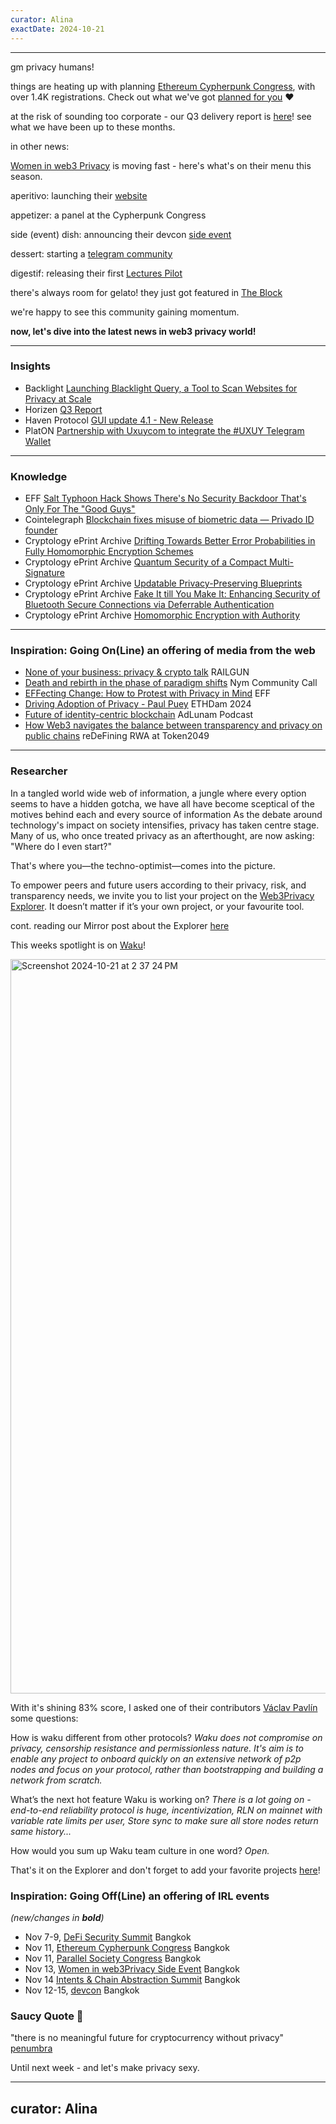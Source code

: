 ```yaml
---
curator: Alina
exactDate: 2024-10-21
---
```


<!--
### Insights

### Knowledge

### Inspiration

### Inspiration: Going On(Line) an offering of media from the web

### Inspiration: Going Off(Line) an offering of IRL events 

### Researcher 

### Saucy Quote
-->

---

gm privacy humans! 


things are heating up with planning [Ethereum Cypherpunk Congress](https://lu.ma/w3pn-meetup-devcon7), with over 1.4K registrations. Check out what we've got [planned for you](https://x.com/web3privacy/status/1846941737337409948) ❤️

at the risk of sounding too corporate - our Q3 delivery report is [here](https://mirror.xyz/0x0f1F3DAf416B74DB3DE55Eb4D7513a80F4841073/k3fH8L-eljQij78kRJz0dNXO6ZdKi1i6iVckkD26SJQ)! see what we have been up to these months. 

in other news: 

[Women in web3 Privacy](https://x.com/WWeb3Privacy) is moving fast - here's what's on their menu this season. 

aperitivo:
launching their [website](https://www.womeninweb3privacy.com/)

appetizer:
a panel at the Cypherpunk Congress

side (event) dish:
announcing their devcon [side event](https://lu.ma/jgpu1m09)

dessert:
starting a [telegram community](https://t.me/womeninweb3privacy)

digestif:
releasing their first [Lectures Pilot](https://www.youtube.com/watch?v=Id9q7E3L-K0)

there's always room for gelato! 
they just got featured in [The Block](https://www.theblock.co/post/321255/the-women-in-web3-privacy-collective-wants-to-make-crypto-cypherpunk-again?utm_source=rss&utm_medium=rss)

we're happy to see this community gaining momentum. 

**now, let's dive into the latest news in web3 privacy world!**

---

### Insights
- Backlight [Launching Blacklight Query, a Tool to Scan Websites for Privacy at Scale](https://themarkup.org/blacklight/2024/10/16/blacklight-query)
- Horizen [Q3 Report](https://mirror.xyz/0xF4D306be0E45E78bfE29588Bd018fe9CE405a62d/_kb7oihytUd54F_t-L3yH0Y0COq7zVlYd8cxbzHIQ68)
- Haven Protocol [GUI update 4.1 - New Release](https://x.com/havenxhv/status/1847589412613353939?s=46)
- PlatON [Partnership with Uxuycom to integrate the #UXUY Telegram Wallet](https://x.com/uxuycom/status/1847466930942427331)

---

### Knowledge
- EFF [Salt Typhoon Hack Shows There's No Security Backdoor That's Only For The "Good Guys"](https://www.eff.org/deeplinks/2024/10/salt-typhoon-hack-shows-theres-no-security-backdoor-thats-only-good-guys)
- Cointelegraph [Blockchain fixes misuse of biometric data — Privado ID founder](https://cointelegraph.com/news/blockchain-fixes-misuse-biometric-data-privado-id-founder)
- Cryptology ePrint Archive [Drifting Towards Better Error Probabilities in Fully Homomorphic Encryption Schemes](https://eprint.iacr.org/2024/1718)
- Cryptology ePrint Archive [Quantum Security of a Compact Multi-Signature](https://eprint.iacr.org/2024/1344)
- Cryptology ePrint Archive [Updatable Privacy-Preserving Blueprints](https://eprint.iacr.org/2023/1787)
- Cryptology ePrint Archive [Fake It till You Make It: Enhancing Security of Bluetooth Secure Connections via Deferrable Authentication](https://eprint.iacr.org/2024/874)
- Cryptology ePrint Archive [Homomorphic Encryption with Authority](https://eprint.iacr.org/2024/1689)
  
---

### Inspiration: Going On(Line) an offering of media from the web
- [None of your business: privacy & crypto talk](https://x.com/RAILGUN_Project/status/1847057295735509502) RAILGUN
- [Death and rebirth in the phase of paradigm shifts](https://www.youtube.com/watch?v=5ssEoX4j8nY) Nym Community Call
- [EFFecting Change: How to Protest with Privacy in Mind](https://x.com/i/broadcasts/1OyJAZAyzQWxb) EFF
- [Driving Adoption of Privacy - Paul Puey](https://www.youtube.com/watch?v=Q3odxA7EUS4&t=1s) ETHDam 2024
- [Future of identity-centric blockchain](https://open.spotify.com/episode/6JreaDmvgfOU5T8zdKg9r0) AdLunam Podcast
- [How Web3 navigates the balance between transparency and privacy on public chains](https://www.youtube.com/watch?v=8UgXgzxwfE0) reDeFining RWA at Token2049

---

### Researcher 

In a tangled world wide web of information, a jungle where every option seems to have a hidden gotcha, we have all have become sceptical of the motives behind each and every source of information As the debate around technology's impact on society intensifies, privacy has taken centre stage. Many of us, who once treated privacy as an afterthought, are now asking: "Where do I even start?"

That's where you—the techno-optimist—comes into the picture.

To empower peers and future users according to their privacy, risk, and transparency needs, we invite you to list your project on the [Web3Privacy Explorer](https://explorer.web3privacy.info/). It doesn’t matter if it’s your own project, or your favourite tool.

cont. reading our Mirror post about the Explorer [here](https://mirror.xyz/0x0f1F3DAf416B74DB3DE55Eb4D7513a80F4841073/-Vu8UYstwv1Br4XVTfoUYHFu24S77aezdSY4IM1FUV4)


This weeks spotlight is on [Waku](https://explorer.web3privacy.info/project/waku)!

<img width="1175" alt="Screenshot 2024-10-21 at 2 37 24 PM" src="https://github.com/user-attachments/assets/de88ce9a-1a83-441a-84e4-68a9e35e9b7e">

With it's shining 83% score, I asked one of their contributors [Václav Pavlín](https://x.com/vpavlin) some questions: 

How is waku different from other protocols?
*Waku does not compromise on privacy, censorship resistance and permissionless nature. It's aim is to enable any project to onboard quickly on an extensive network of p2p nodes and focus on your protocol, rather than bootstrapping and building a network from scratch.*

What’s the next hot feature Waku is working on?
*There is a lot going on - end-to-end reliability protocol is huge, incentivization, RLN on mainnet with variable rate limits per user, Store sync to make sure all store nodes return same history...*

How would you sum up Waku team culture in one word?
*Open.*

That's it on the Explorer and don't forget to add your favorite projects [here](https://explorer.web3privacy.info/project/create)!


### Inspiration: Going Off(Line) an offering of IRL events 
*(new/changes in **bold**)*

* Nov 7-9, [DeFi Security Summit](https://defisecuritysummit.org/) Bangkok
* Nov 11, [Ethereum Cypherpunk Congress](https://congress.web3privacy.info/) Bangkok
* Nov 11, [Parallel Society Congress](https://psc.logos.co/) Bangkok
* Nov 13, [Women in web3Privacy Side Event](https://lu.ma/jgpu1m09) Bangkok
* Nov 14 [Intents & Chain Abstraction Summit](https://lu.ma/m1cpw7am) Bangkok
* Nov 12-15, [devcon](https://devcon.org/en/) Bangkok


### Saucy Quote 🥫

"there is no meaningful future for cryptocurrency without privacy" 
[penumbra](https://x.com/penumbrazone/status/1847264986071970203?s=46)

Until next week - and let's make privacy sexy. 

---
curator: Alina
---
